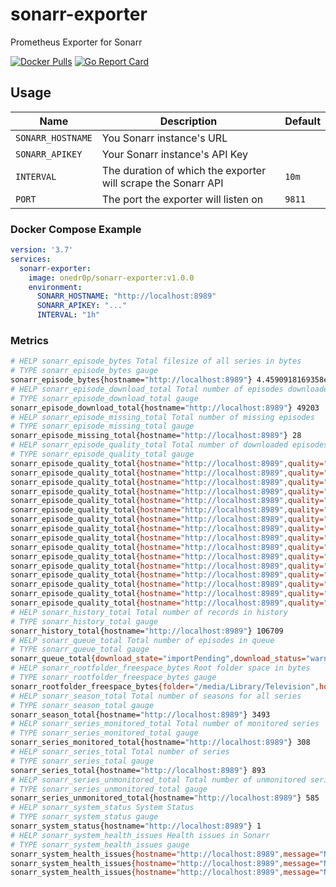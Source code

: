 # sonarr-exporter

Prometheus Exporter for Sonarr

[![Docker Pulls](https://img.shields.io/docker/pulls/onedr0p/sonarr-exporter)](https://hub.docker.com/r/onedr0p/sonarr-exporter) [![Go Report Card](https://goreportcard.com/badge/github.com/onedr0p/sonarr-exporter)](https://goreportcard.com/report/github.com/onedr0p/sonarr-exporter)

## Usage

|Name             |Description                                                  |Default|
|-----------------|-------------------------------------------------------------|-------|
|`SONARR_HOSTNAME`|You Sonarr instance's URL                                    |       |
|`SONARR_APIKEY`  |Your Sonarr instance's API Key                               |       |
|`INTERVAL`       |The duration of which the exporter will scrape the Sonarr API|`10m`  |
|`PORT`           |The port the exporter will listen on                         |`9811` |

### Docker Compose Example

```yaml
version: '3.7'
services:
  sonarr-exporter:
    image: onedr0p/sonarr-exporter:v1.0.0
    environment:
      SONARR_HOSTNAME: "http://localhost:8989"
      SONARR_APIKEY: "..."
      INTERVAL: "1h"
```

### Metrics

```bash
# HELP sonarr_episode_bytes Total filesize of all series in bytes
# TYPE sonarr_episode_bytes gauge
sonarr_episode_bytes{hostname="http://localhost:8989"} 4.4590918169358e+13
# HELP sonarr_episode_download_total Total number of episodes downloaded for all series
# TYPE sonarr_episode_download_total gauge
sonarr_episode_download_total{hostname="http://localhost:8989"} 49203
# HELP sonarr_episode_missing_total Total number of missing episodes
# TYPE sonarr_episode_missing_total gauge
sonarr_episode_missing_total{hostname="http://localhost:8989"} 28
# HELP sonarr_episode_quality_total Total number of downloaded episodes by quality
# TYPE sonarr_episode_quality_total gauge
sonarr_episode_quality_total{hostname="http://localhost:8989",quality="Bluray-1080p"} 4876
sonarr_episode_quality_total{hostname="http://localhost:8989",quality="Bluray-1080p Remux"} 6
sonarr_episode_quality_total{hostname="http://localhost:8989",quality="Bluray-2160p Remux"} 1
sonarr_episode_quality_total{hostname="http://localhost:8989",quality="Bluray-480p"} 2059
sonarr_episode_quality_total{hostname="http://localhost:8989",quality="Bluray-720p"} 705
sonarr_episode_quality_total{hostname="http://localhost:8989",quality="DVD"} 13710
sonarr_episode_quality_total{hostname="http://localhost:8989",quality="HDTV-1080p"} 1172
sonarr_episode_quality_total{hostname="http://localhost:8989",quality="HDTV-720p"} 1682
sonarr_episode_quality_total{hostname="http://localhost:8989",quality="Raw-HD"} 2
sonarr_episode_quality_total{hostname="http://localhost:8989",quality="SDTV"} 7518
sonarr_episode_quality_total{hostname="http://localhost:8989",quality="WEBDL-1080p"} 8797
sonarr_episode_quality_total{hostname="http://localhost:8989",quality="WEBDL-480p"} 4302
sonarr_episode_quality_total{hostname="http://localhost:8989",quality="WEBDL-720p"} 1780
sonarr_episode_quality_total{hostname="http://localhost:8989",quality="WEBRip-1080p"} 297
sonarr_episode_quality_total{hostname="http://localhost:8989",quality="WEBRip-480p"} 535
sonarr_episode_quality_total{hostname="http://localhost:8989",quality="WEBRip-720p"} 364
# HELP sonarr_history_total Total number of records in history
# TYPE sonarr_history_total gauge
sonarr_history_total{hostname="http://localhost:8989"} 106709
# HELP sonarr_queue_total Total number of episodes in queue
# TYPE sonarr_queue_total gauge
sonarr_queue_total{download_state="importPending",download_status="warning",hostname="http://localhost:8989",status="completed"} 11
# HELP sonarr_rootfolder_freespace_bytes Root folder space in bytes
# TYPE sonarr_rootfolder_freespace_bytes gauge
sonarr_rootfolder_freespace_bytes{folder="/media/Library/Television",hostname="http://localhost:8989"} 2.4969883779072e+13
# HELP sonarr_season_total Total number of seasons for all series
# TYPE sonarr_season_total gauge
sonarr_season_total{hostname="http://localhost:8989"} 3493
# HELP sonarr_series_monitored_total Total number of monitored series
# TYPE sonarr_series_monitored_total gauge
sonarr_series_monitored_total{hostname="http://localhost:8989"} 308
# HELP sonarr_series_total Total number of series
# TYPE sonarr_series_total gauge
sonarr_series_total{hostname="http://localhost:8989"} 893
# HELP sonarr_series_unmonitored_total Total number of unmonitored series
# TYPE sonarr_series_unmonitored_total gauge
sonarr_series_unmonitored_total{hostname="http://localhost:8989"} 585
# HELP sonarr_system_status System Status
# TYPE sonarr_system_status gauge
sonarr_system_status{hostname="http://localhost:8989"} 1
# HELP sonarr_system_health_issues Health issues in Sonarr
# TYPE sonarr_system_health_issues gauge
sonarr_system_health_issues{hostname="http://localhost:8989",message="No download client is available",type="warning",wikiurl="https://github.com/Sonarr/Sonarr/wiki/Health-checks#no-download-client-is-available"} 1
sonarr_system_health_issues{hostname="http://localhost:8989",message="No indexers available with Automatic Search enabled, Sonarr will not provide any automatic search results",type="warning",wikiurl="https://github.com/Sonarr/Sonarr/wiki/Health-checks#no-indexers-available-with-automatic-search-enabled-sonarr-will-not-provide-any-automatic-search-results"} 1
sonarr_system_health_issues{hostname="http://localhost:8989",message="No indexers available with RSS sync enabled, Sonarr will not grab new releases automatically",type="error",wikiurl="https://github.com/Sonarr/Sonarr/wiki/Health-checks#no-indexers-available-with-rss-sync-enabled-sonarr-will-not-grab-new-releases-automatically"} 1
```
